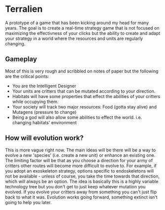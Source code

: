 Terralien
=========

A prototype of a game that has been kicking around my head for many years. 
The goal is to create a real-time strategy game that is not focused on
maximizing the effectivness of your clicks but the ability to create and
adapt your strategy in a world where the resources and units are regularly 
changing.

Gameplay
--------

Most of this is very rough and scribbled on notes of paper but the following
are the critical points:

- You are the Intelligent Designer
- Your units are critters that can be mutated according to your direction. 
- Habitats will have some properties that effect the abilities of your critters while occupying them. 
- Your society will track two major resources: Food (gotta stay alive) and Mutagens (pressure to change)
- Being a god will also allow some abilities to effect the world. i.e. changing habitats' environment

How will evolution work?
------------------------

This is more vague right now. The main ideas will be there will be a way to evolve a new 'species'
(i.e. create a new unit) or enhance an existing one. The limiting factor will be that as you
choose a direction for your army of critters other routes will become more difficult to evolve
to. For example, if you adopt an exoskeleton strategy, options specific to endoskeletons will not
be available - unless of course, you take the time towards that direction, which will always be an
option. The idea is basically this is a highly variable technology tree but you don't get to just 
keep whatever mutation you evolved. If you evolve your critters away from something you can't just
flip back to what it was. Evolution works going forward, something extinct isn't going to help you
later. 

